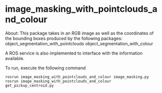 # image_masking_with_pointclouds_and_colour

About: This package takes in an RGB image as well as the coordinates of the bounding boxes produced by the following packages:
object_segmentation_with_pointclouds
object_segmentation_with_colour

A ROS service is also implemented to interface with the information available.

To run, execute the following command
```
rosrun image_masking_with_pointclouds_and_colour image_masking.py
rosrun image_masking_with_pointclouds_and_colour get_pickup_centroid.py
```
